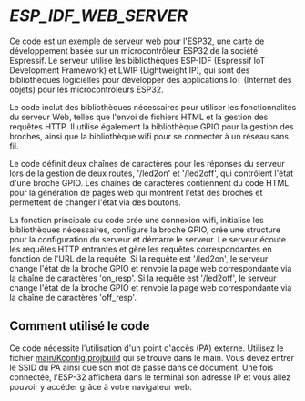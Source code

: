 
# _ESP_IDF_WEB_SERVER_

Ce code est un exemple de serveur web pour l'ESP32, une carte de développement basée sur un microcontrôleur ESP32 de la société Espressif. Le serveur utilise les bibliothèques ESP-IDF (Espressif IoT Development Framework) et LWIP (Lightweight IP), qui sont des bibliothèques logicielles pour développer des applications IoT (Internet des objets) pour les microcontrôleurs ESP32.

Le code inclut des bibliothèques nécessaires pour utiliser les fonctionnalités du serveur Web, telles que l'envoi de fichiers HTML et la gestion des requêtes HTTP. Il utilise également la bibliothèque GPIO pour la gestion des broches, ainsi que la bibliothèque wifi pour se connecter à un réseau sans fil.

Le code définit deux chaînes de caractères pour les réponses du serveur lors de la gestion de deux routes, '/led2on' et '/led2off', qui contrôlent l'état d'une broche GPIO. Les chaînes de caractères contiennent du code HTML pour la génération de pages web qui montrent l'état des broches et permettent de changer l'état via des boutons.

La fonction principale du code crée une connexion wifi, initialise les bibliothèques nécessaires, configure la broche GPIO, crée une structure pour la configuration du serveur et démarre le serveur. Le serveur écoute les requêtes HTTP entrantes et gère les requêtes correspondantes en fonction de l'URL de la requête. Si la requête est '/led2on', le serveur change l'état de la broche GPIO et renvoie la page web correspondante via la chaîne de caractères 'on_resp'. Si la requête est '/led2off', le serveur change l'état de la broche GPIO et renvoie la page web correspondante via la chaîne de caractères 'off_resp'.



## Comment utilisé le code
Ce code nécessite l'utilisation d'un point d'accès (PA) externe. Utilisez le fichier [main/Kconfig.projbuild](main/Kconfig.projbuild) qui se trouve dans le main. Vous devez entrer le SSID du PA ainsi que son mot de passe dans ce document. Une fois connectée, l'ESP-32 affichera dans le terminal son adresse IP et vous allez pouvoir y accéder grâce à votre navigateur web.
